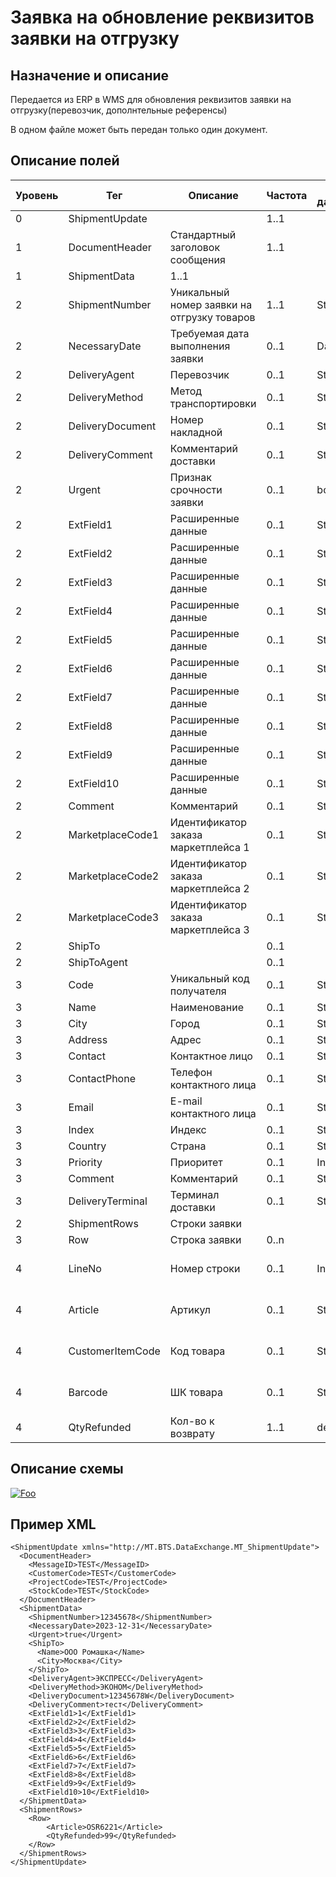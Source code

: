# Заявка на обновление реквизитов заявки на отгрузку

## Назначение и описание
Передается из ERP в WMS для обновления реквизитов заявки на отгрузку(перевозчик, дополнтельные референсы)

В одном файле может быть передан только один документ.

## Описание полей

Уровень | Тег | Описание | Частота | Тип данных | Размер поля | Комментарий
--------|-----|----------|---------|------------|-------------|------------
0       | ShipmentUpdate |                                                    | 1..1    |            |             |
1       | DocumentHeader   | Стандартный заголовок сообщения                   | 1..1    |            |             | Общая структура сообщения                                 
1       | ShipmentData   |                                                     1..1     |            |             |
2       | ShipmentNumber   | Уникальный номер заявки на отгрузку товаров       | 1..1    | String     | 50          |  
2       | NecessaryDate   | Требуемая дата выполнения заявки      | 0..1    | Date     |           |     
2       | DeliveryAgent   | Перевозчик       | 0..1    | String     | 20          |                                      
2       | DeliveryMethod   | Метод транспортировки       | 0..1    | String     | 20          |     
2       | DeliveryDocument  | Номер накладной                                  | 0..1    | String     | 35          |     
2       | DeliveryComment   | Комментарий доставки      | 0..1    | String     | 100          |      
2       | Urgent   | Признак срочности заявки      | 0..1    | bool     |           |       
2       | ExtField1        | Расширенные данные                                | 0..1    | String     | 80          |                                                           
2       | ExtField2        | Расширенные данные                                | 0..1    | String     | 80          |                                                           
2       | ExtField3        | Расширенные данные                                | 0..1    | String     | 80          |                                                           
2       | ExtField4        | Расширенные данные                                | 0..1    | String     | 80          |                                                           
2       | ExtField5        | Расширенные данные                                | 0..1    | String     | 80          |                                                           
2       | ExtField6        | Расширенные данные                                | 0..1    | String     | 80          |                                                           
2       | ExtField7        | Расширенные данные                                | 0..1    | String     | 80          |                                                           
2       | ExtField8        | Расширенные данные                                | 0..1    | String     | 80          |                                                           
2       | ExtField9        | Расширенные данные                                | 0..1    | String     | 80          |                                                           
2       | ExtField10       | Расширенные данные                                | 0..1    | String     | 80          |                                                           
2       | Comment          | Комментарий                                       | 0..1    | String     | 250         |  
2       | MarketplaceCode1 | Идентификатор заказа маркетплейса 1               | 0..1    | String     | 80          |  
2       | MarketplaceCode2 | Идентификатор заказа маркетплейса 2               | 0..1    | String     | 80          | 
2       | MarketplaceCode3 | Идентификатор заказа маркетплейса 3               | 0..1    | String     | 80          | 
2       | ShipTo          |                                        | 0..1    |      |          |    
2       | ShipToAgent      |                                                            | 0..1    |            | 20          |    
3       | Code             | Уникальный код получателя                                  | 0..1    | String     | 20          |                                                           
3       | Name             | Наименование                                               | 0..1    | String     | 100         |                                                           
3       | City             | Город                                                      | 0..1    | String     | 30          |                                                           
3       | Address          | Адрес                                                      | 0..1    | String     | 250         |                                                           
3       | Contact          | Контактное лицо                                            | 0..1    | String     | 250         |                                                           
3       | ContactPhone     | Телефон контактного лица                                   | 0..1    | String     | 100         |                                                           
3       | Email            | E-mail контактного лица                                    | 0..1    | String     | 200         |                                                           
3       | Index            | Индекс                                                     | 0..1    | String     | 20          |                                                           
3       | Country          | Страна                                                     | 0..1    | String     | 30          |                                                           
3       | Priority         | Приоритет                                                  | 0..1    | Integer    |             |                                                           
3       | Comment          | Комментарий                                                | 0..1    | String     | 250         |
3       | DeliveryTerminal | Терминал доставки  					| 0..1    | String     | 50          |                                                           
2       | ShipmentRows | Строки заявки  					|     |       |            |    
3       | Row | Строка заявки   					| 0..n    |      |           | 
4       | LineNo | Номер строки 					| 0..1    | Integer     |           | Указывается номер строки переданный в изначальном заказе 
4       | Article | Артикул 					| 0..1    | String     |    100       | Обязательно заполнение одного из значений Article, CustomerItemCode,Barcode
4       | CustomerItemCode | Код товара   | 0..1    | String     |    100       | Обязательно заполнение одного из значений Article, CustomerItemCode,Barcode
4       | Barcode | ШК товара 			| 0..1    | String     |    100       | Обязательно заполнение одного из значений Article, CustomerItemCode,Barcode
4       | QtyRefunded | Кол-во к возврату 					| 1..1    | decimal     |           |  

## Описание схемы
<a href="https://github.com/MajorTerminal/MTXML/blob/master/XSD/MT_DocumentSticker.xsd" rel="XSD">![Foo](https://user-images.githubusercontent.com/22858622/134012526-73d1b128-a2cd-4d14-8a13-10f81a57c04f.png)</a>

## Пример XML
```
<ShipmentUpdate xmlns="http://MT.BTS.DataExchange.MT_ShipmentUpdate">
  <DocumentHeader>
    <MessageID>TEST</MessageID>
    <CustomerCode>TEST</CustomerCode> 
    <ProjectCode>TEST</ProjectCode>
    <StockCode>TEST</StockCode> 
  </DocumentHeader>
  <ShipmentData>
    <ShipmentNumber>12345678</ShipmentNumber>  
    <NecessaryDate>2023-12-31</NecessaryDate> 
    <Urgent>true</Urgent>
    <ShipTo>  
      <Name>ООО Ромашка</Name> 
      <City>Москва</City> 
    </ShipTo>
    <DeliveryAgent>ЭКСПРЕСС</DeliveryAgent>
    <DeliveryMethod>ЭКОНОМ</DeliveryMethod>
    <DeliveryDocument>12345678W</DeliveryDocument>
    <DeliveryComment>тест</DeliveryComment>
    <ExtField1>1</ExtField1>
    <ExtField2>2</ExtField2>
    <ExtField3>3</ExtField3>
    <ExtField4>4</ExtField4>
    <ExtField5>5</ExtField5>
    <ExtField6>6</ExtField6>
    <ExtField7>7</ExtField7>
    <ExtField8>8</ExtField8>
    <ExtField9>9</ExtField9>
    <ExtField10>10</ExtField10>   
  </ShipmentData>
  <ShipmentRows>
    <Row> 
		<Article>OSR6221</Article>
		<QtyRefunded>99</QtyRefunded>
    </Row>
  </ShipmentRows>
</ShipmentUpdate>
```

